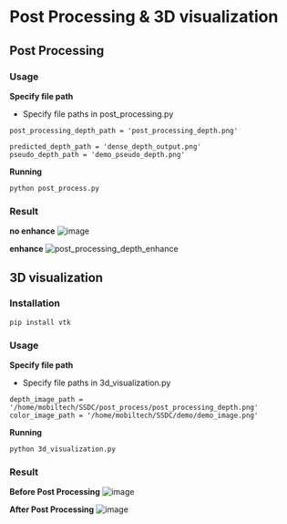 # Post Processing & 3D visualization

## Post Processing

### Usage

**Specify file path**

- Specify file paths in post_processing.py
  
```
post_processing_depth_path = 'post_processing_depth.png'

predicted_depth_path = 'dense_depth_output.png'
pseudo_depth_path = 'demo_pseudo_depth.png'

```

**Running**

```
python post_process.py
```

### Result

**no enhance**
![image](https://github.com/user-attachments/assets/6d3d0fc2-cbe5-4fba-a63d-1f74753b4373)

**enhance**
![post_processing_depth_enhance](https://github.com/user-attachments/assets/cc0ad1ee-fff9-4844-8424-3eaf1864a8de)

## 3D visualization

### Installation

```
pip install vtk
```

### Usage

**Specify file path**

- Specify file paths in 3d_visualization.py
  
```
depth_image_path = '/home/mobiltech/SSDC/post_process/post_processing_depth.png'
color_image_path = '/home/mobiltech/SSDC/demo/demo_image.png'
```

**Running**

```
python 3d_visualization.py
```

### Result

**Before Post Processing**
![image](https://github.com/user-attachments/assets/ad0534a8-1085-414a-ae58-a75c536077e8)

**After Post Processing**
![image](https://github.com/user-attachments/assets/edf059da-9b69-4e9d-a166-4666a08aa867)
